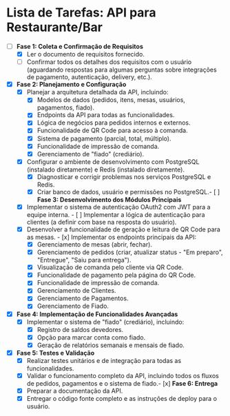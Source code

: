 # Lista de Tarefas: API para Restaurante/Bar

- [ ] **Fase 1: Coleta e Confirmação de Requisitos**
    - [x] Ler o documento de requisitos fornecido.
    - [ ] Confirmar todos os detalhes dos requisitos com o usuário (aguardando respostas para algumas perguntas sobre integrações de pagamento, autenticação, delivery, etc.).

- [x] **Fase 2: Planejamento e Configuração**
    - [x] Planejar a arquitetura detalhada da API, incluindo:
        - [x] Modelos de dados (pedidos, itens, mesas, usuários, pagamentos, fiado).
        - [x] Endpoints da API para todas as funcionalidades.
        - [x] Lógica de negócios para pedidos internos e externos.
        - [x] Funcionalidade de QR Code para acesso à comanda.
        - [x] Sistema de pagamento (parcial, total, múltiplo).
        - [x] Funcionalidade de impressão de comanda.
        - [x] Gerenciamento de "fiado" (crediário).
    - [x] Configurar o ambiente de desenvolvimento com PostgreSQL (instalado diretamente) e Redis (instalado diretamente).
        - [x] Diagnosticar e corrigir problemas nos serviços PostgreSQL e Redis.
        - [x] Criar banco de dados, usuário e permissões no PostgreSQL.- [ ] **Fase 3: Desenvolvimento dos Módulos Principais**
    - [x] Implementar o sistema de autenticação OAuth2 com JWT para a equipe interna.    - [ ] Implementar a lógica de autenticação para clientes (a definir com base na resposta do usuário).
    - [x] Desenvolver a funcionalidade de geração e leitura de QR Code para as mesas.    - [x] Implementar os endpoints principais da API:
        - [x] Gerenciamento de mesas (abrir, fechar).
        - [x] Gerenciamento de pedidos (criar, atualizar status - "Em preparo", "Entregue", "Saiu para entrega").
        - [x] Visualização de comanda pelo cliente via QR Code.
        - [x] Funcionalidade de pagamento pela página do QR Code.
        - [x] Funcionalidade de impressão de comanda.
        - [x] Gerenciamento de Clientes.
        - [x] Gerenciamento de Pagamentos.
        - [x] Gerenciamento de Fiado.
- [x] **Fase 4: Implementação de Funcionalidades Avançadas**
    - [x] Implementar o sistema de "fiado" (crediário), incluindo:
        - [x] Registro de saldos devedores.
        - [x] Opção para marcar conta como fiado.
        - [x] Geração de relatórios semanais e mensais de fiado.
- [x] **Fase 5: Testes e Validação**
    - [x] Realizar testes unitários e de integração para todas as funcionalidades.
    - [x] Validar o funcionamento completo da API, incluindo todos os fluxos de pedidos, pagamentos e o sistema de fiado.- [x] **Fase 6: Entrega**
    - [x] Preparar a documentação da API.
    - [x] Entregar o código fonte completo e as instruções de deploy para o usuário.